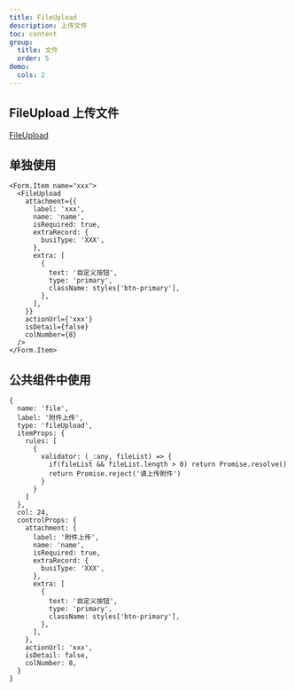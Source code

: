 ```yaml
---
title: FileUpload
description: 上传文件
toc: content
group:
  title: 文件
  order: 5
demo:
  cols: 2
---
```


## FileUpload 上传文件

[FileUpload](https://github.com/eternallycyf/Antd-CustomComponent/blob/main/src/components/File/FileUpload/index.tsx)

## 单独使用

```tsx | pure
<Form.Item name="xxx">
  <FileUpload
    attachment={{
      label: 'xxx',
      name: 'name',
      isRequired: true,
      extraRecord: {
        busiType: 'XXX',
      },
      extra: [
        {
          text: '自定义按钮',
          type: 'primary',
          className: styles['btn-primary'],
        },
      ],
    }}
    actionUrl={'xxx'}
    isDetail={false}
    colNumber={8}
  />
</Form.Item>
```

## 公共组件中使用

```tsx | pure
{
  name: 'file',
  label: '附件上传',
  type: 'fileUpload',
  itemProps: {
    rules: [
      {
        validator: (_:any, fileList) => {
          if(fileList && fileList.length > 0) return Promise.resolve()
          return Promise.reject('请上传附件')
        }
      }
    ]
  },
  col: 24,
  controlProps: {
    attachment: {
      label: '附件上传',
      name: 'name',
      isRequired: true,
      extraRecord: {
        busiType: 'XXX',
      },
      extra: [
        {
          text: '自定义按钮',
          type: 'primary',
          className: styles['btn-primary'],
        },
      ],
    },
    actionUrl: 'xxx',
    isDetail: false,
    colNumber: 8,
  }
}
```
